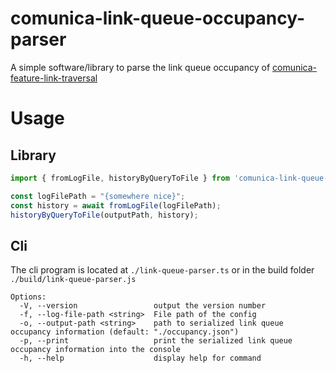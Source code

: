 # comunica-link-queue-occupancy-parser

A simple software/library to parse the link queue occupancy of [comunica-feature-link-traversal](https://github.com/comunica/comunica-feature-link-traversal)

# Usage

## Library
```ts
import { fromLogFile, historyByQueryToFile } from 'comunica-link-queue-occupancy-parser';

const logFilePath = "{somewhere nice}";
const history = await fromLogFile(logFilePath);
historyByQueryToFile(outputPath, history);
```

## Cli

The cli program is located at `./link-queue-parser.ts` or in the build folder `./build/link-queue-parser.js`

```
Options:
  -V, --version                 output the version number
  -f, --log-file-path <string>  File path of the config
  -o, --output-path <string>    path to serialized link queue occupancy information (default: "./occupancy.json")
  -p, --print                   print the serialized link queue occupancy information into the console
  -h, --help                    display help for command
```
